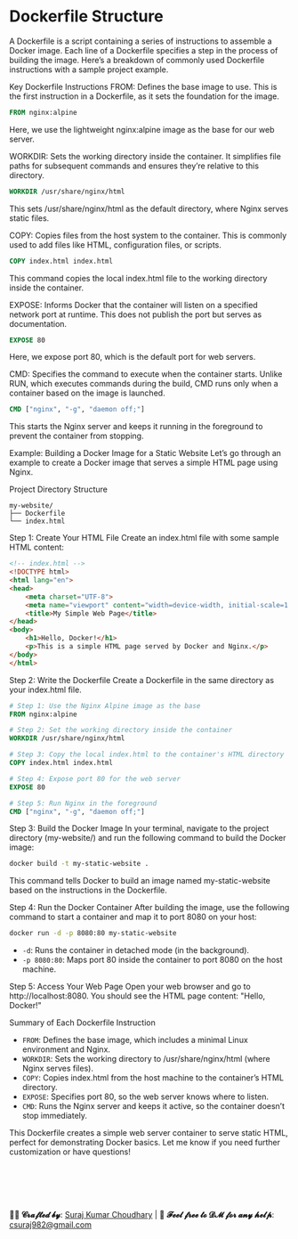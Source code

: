 
# Dockerfile Structure

A Dockerfile is a script containing a series of instructions to assemble a Docker image. Each line of a Dockerfile specifies a step in the process of building the image. Here’s a breakdown of commonly used Dockerfile instructions with a sample project example.

Key Dockerfile Instructions
FROM: Defines the base image to use. This is the first instruction in a Dockerfile, as it sets the foundation for the image.

```dockerfile
FROM nginx:alpine
```
Here, we use the lightweight nginx:alpine image as the base for our web server.

WORKDIR: Sets the working directory inside the container. It simplifies file paths for subsequent commands and ensures they’re relative to this directory.

```dockerfile
WORKDIR /usr/share/nginx/html
```
This sets /usr/share/nginx/html as the default directory, where Nginx serves static files.

COPY: Copies files from the host system to the container. This is commonly used to add files like HTML, configuration files, or scripts.

```dockerfile
COPY index.html index.html
```
This command copies the local index.html file to the working directory inside the container.

EXPOSE: Informs Docker that the container will listen on a specified network port at runtime. This does not publish the port but serves as documentation.

```dockerfile
EXPOSE 80
```
Here, we expose port 80, which is the default port for web servers.

CMD: Specifies the command to execute when the container starts. Unlike RUN, which executes commands during the build, CMD runs only when a container based on the image is launched.

```dockerfile
CMD ["nginx", "-g", "daemon off;"]
```
This starts the Nginx server and keeps it running in the foreground to prevent the container from stopping.

Example: Building a Docker Image for a Static Website
Let’s go through an example to create a Docker image that serves a simple HTML page using Nginx.

Project Directory Structure
```plaintext
my-website/
├── Dockerfile
└── index.html
```

Step 1: Create Your HTML File
Create an index.html file with some sample HTML content:

```html
<!-- index.html -->
<!DOCTYPE html>
<html lang="en">
<head>
    <meta charset="UTF-8">
    <meta name="viewport" content="width=device-width, initial-scale=1.0">
    <title>My Simple Web Page</title>
</head>
<body>
    <h1>Hello, Docker!</h1>
    <p>This is a simple HTML page served by Docker and Nginx.</p>
</body>
</html>
```

Step 2: Write the Dockerfile
Create a Dockerfile in the same directory as your index.html file.

```dockerfile
# Step 1: Use the Nginx Alpine image as the base
FROM nginx:alpine

# Step 2: Set the working directory inside the container
WORKDIR /usr/share/nginx/html

# Step 3: Copy the local index.html to the container's HTML directory
COPY index.html index.html

# Step 4: Expose port 80 for the web server
EXPOSE 80

# Step 5: Run Nginx in the foreground
CMD ["nginx", "-g", "daemon off;"]
```

Step 3: Build the Docker Image
In your terminal, navigate to the project directory (my-website/) and run the following command to build the Docker image:

```bash
docker build -t my-static-website .
```
This command tells Docker to build an image named my-static-website based on the instructions in the Dockerfile.

Step 4: Run the Docker Container
After building the image, use the following command to start a container and map it to port 8080 on your host:

```bash
docker run -d -p 8080:80 my-static-website
```
- `-d`: Runs the container in detached mode (in the background).
- `-p 8080:80`: Maps port 80 inside the container to port 8080 on the host machine.

Step 5: Access Your Web Page
Open your web browser and go to http://localhost:8080. You should see the HTML page content: "Hello, Docker!"

Summary of Each Dockerfile Instruction
- `FROM`: Defines the base image, which includes a minimal Linux environment and Nginx.
- `WORKDIR`: Sets the working directory to /usr/share/nginx/html (where Nginx serves files).
- `COPY`: Copies index.html from the host machine to the container’s HTML directory.
- `EXPOSE`: Specifies port 80, so the web server knows where to listen.
- `CMD`: Runs the Nginx server and keeps it active, so the container doesn’t stop immediately.

This Dockerfile creates a simple web server container to serve static HTML, perfect for demonstrating Docker basics. Let me know if you need further customization or have questions!









<br>
<br>
<br>
<br>



**👨‍💻 𝓒𝓻𝓪𝓯𝓽𝓮𝓭 𝓫𝔂**: [Suraj Kumar Choudhary](https://github.com/Surajkumar4-source) | 📩 **𝓕𝓮𝓮𝓵 𝓯𝓻𝓮𝓮 𝓽𝓸 𝓓𝓜 𝓯𝓸𝓻 𝓪𝓷𝔂 𝓱𝓮𝓵𝓹**: [csuraj982@gmail.com](mailto:csuraj982@gmail.com)





<br>

